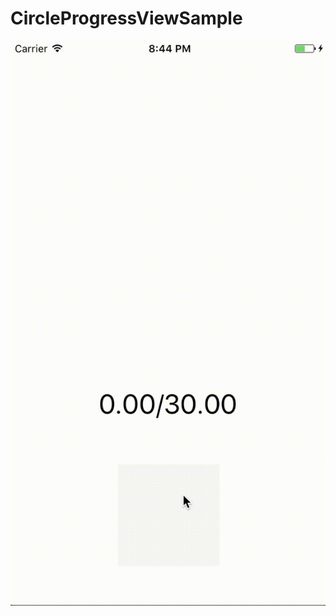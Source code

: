 # CircleProgressViewSample

![result](https://github.com/yasuhaokude/CircleProgressViewSample/blob/master/CircleProgressViewSample/circleprogressview.gif)
